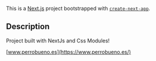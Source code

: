This is a [Next.js](https://nextjs.org/) project bootstrapped with [`create-next-app`](https://github.com/vercel/next.js/tree/canary/packages/create-next-app).

## Description

Project built with NextJs and Css Modules!

[www.perrobueno.es](https://www.perrobueno.es/)
